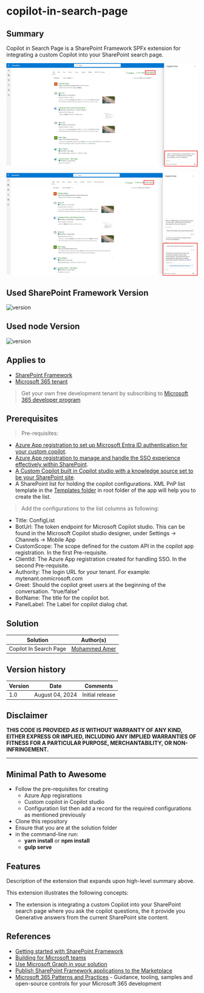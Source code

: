 # copilot-in-search-page

## Summary

Copilot in Search Page is a SharePoint Framework SPFx extension for integrating a custom Copilot into your SharePoint search page.

![Copilot in SharePoint Search Page](/documentation/screenshot-solution-in-action01.png)

![Copilot in SharePoint Search Page](/documentation/screenshot-solution-in-action02.png)

## Used SharePoint Framework Version

![version](https://img.shields.io/badge/version-1.18.0-green.svg)

## Used node Version

![version](https://img.shields.io/badge/version-18.19.1-green.svg)

## Applies to

- [SharePoint Framework](https://aka.ms/spfx)
- [Microsoft 365 tenant](https://docs.microsoft.com/en-us/sharepoint/dev/spfx/set-up-your-developer-tenant)

> Get your own free development tenant by subscribing to [Microsoft 365 developer program](http://aka.ms/o365devprogram)

## Prerequisites

> Pre-requisites:
- [Azure App registration to set up Microsoft Entra ID authentication for your custom copilot](https://learn.microsoft.com/en-us/microsoft-copilot-studio/configuration-authentication-azure-ad).
- [Azure App registration to manage and handle the SSO experience effectively within SharePoint](https://learn.microsoft.com/en-us/microsoft-copilot-studio/configure-sso?tabs=webApp#create-app-registrations-for-your-custom-website).
- [A Custom Copilot built in Copilot studio with a knowledge source set to be your SharePoint site](https://www.youtube.com/watch?v=yFCYwIFj3Jg).
- A SharePoint list for holding the copilot configurations. XML PnP list template in the [Templates folder](/Templates) in root folder of the app will help you to create the list.

> Add the configurations to the list columns as following:
- Title: ConfigList
- BotUrl: The token endpoint for Microsoft Copilot studio. This can be found in the Microsoft Copilot studio designer, under Settings -> Channels -> Mobile App
- CustomScope: The scope defined for the custom API in the copilot app registration. In the first Pre-requisite.
- ClientId: The Azure App registration created for handling SSO. In the second Pre-requisite.
- Authority: The login URL for your tenant. For example: mytenant.onmicrosoft.com
- Greet: Should the copilot greet users at the beginning of the conversation. "true/false"
- BotName: The title for the copilot bot.
- PanelLabel: The Label for copilot dialog chat.


## Solution

| Solution    | Author(s)                                               |
| ----------- | ------------------------------------------------------- |
| Copilot In Search Page | [Mohammed Amer](https://github.com/mohammadamer) |

## Version history

| Version | Date             | Comments        |
| ------- | ---------------- | --------------- |
| 1.0     | August 04, 2024 | Initial release |

## Disclaimer

**THIS CODE IS PROVIDED _AS IS_ WITHOUT WARRANTY OF ANY KIND, EITHER EXPRESS OR IMPLIED, INCLUDING ANY IMPLIED WARRANTIES OF FITNESS FOR A PARTICULAR PURPOSE, MERCHANTABILITY, OR NON-INFRINGEMENT.**

---

## Minimal Path to Awesome
- Follow the pre-requisites for creating 
    - Azure App regisrations
    - Custom copilot in Copilot studio
    - Configuration list then add a record for the required configurations as mentioned previously
- Clone this repository
- Ensure that you are at the solution folder
- in the command-line run:
  - **yarn install** or **npm install**
  - **gulp serve**


## Features

Description of the extension that expands upon high-level summary above.

This extension illustrates the following concepts:

- The extension is integrating a custom Copilot into your SharePoint search page where you ask the copilot questions, the it provide you Generative answers from the current SharePoint site content.


## References

- [Getting started with SharePoint Framework](https://docs.microsoft.com/en-us/sharepoint/dev/spfx/set-up-your-developer-tenant)
- [Building for Microsoft teams](https://docs.microsoft.com/en-us/sharepoint/dev/spfx/build-for-teams-overview)
- [Use Microsoft Graph in your solution](https://docs.microsoft.com/en-us/sharepoint/dev/spfx/web-parts/get-started/using-microsoft-graph-apis)
- [Publish SharePoint Framework applications to the Marketplace](https://docs.microsoft.com/en-us/sharepoint/dev/spfx/publish-to-marketplace-overview)
- [Microsoft 365 Patterns and Practices](https://aka.ms/m365pnp) - Guidance, tooling, samples and open-source controls for your Microsoft 365 development
